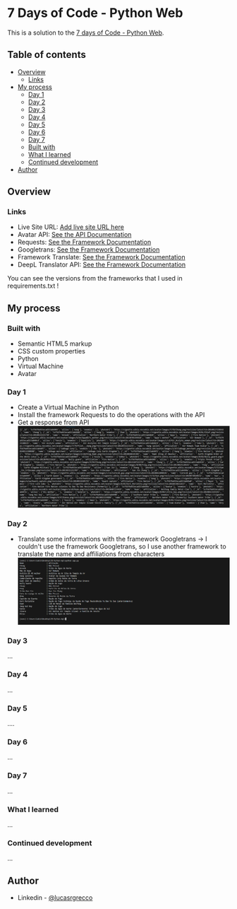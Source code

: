# 7 Days of Code - Python Web

This is a solution to the [7 days of Code - Python Web](https://7daysofcode.io/matricula/python-web).

## Table of contents

- [Overview](#overview)
  - [Links](#links)
- [My process](#my-process)
  - [Day 1](#day-1)
  - [Day 2](#day-2)
  - [Day 3](#day-3)
  - [Day 4](#day-4)
  - [Day 5](#day-5)
  - [Day 6](#day-6)
  - [Day 7](#day-7)
  - [Built with](#built-with)
  - [What I learned](#what-i-learned)
  - [Continued development](#continued-development)
- [Author](#author)



## Overview

### Links

- Live Site URL: [Add live site URL here](https://your-live-site-url.com)
- Avatar API: [See the API Documentation](https://last-airbender-api.fly.dev/)
- Requests: [See the Framework Documentation](https://requests.readthedocs.io/en/latest/user/quickstart/)
- Googletrans: [See the Framework Documentation](https://py-googletrans.readthedocs.io/en/latest/?utm_medium=email&_hsenc=p2ANqtz-_KfK3A64FgSR7nGecwB4GZaTsdyFfHlZ07HhrhNh2jAEdrHXUKcNY9zqj5td_mlI2CJa2OtvbP0K8c7JMqpgf5X7kTkg&_hsmi=302796911&utm_content=302796911&utm_source=hs_automation)
- Framework Translate: [See the Framework Documentation](https://pypi.org/project/translate/)
- DeepL Translator API: [See the Framework Documentation](https://github.com/DeepLcom/deepl-python)

You can see the versions from the frameworks that I used in requirements.txt !


## My process

### Built with

- Semantic HTML5 markup
- CSS custom properties
- Python
- Virtual Machine
- Avatar 

### Day 1
- Create a Virtual Machine in Python
- Install the framework Requests to do the operations with the API
- Get a response from API
![](./screenshot/day%201%20-%20response.png)

### Day 2
- Translate some informations with the framework Googletrans -> I couldn't use the framework Googletrans, so I use another framework to translate the name and affiliations from characters
![](./screenshot/day%202%20-%20translations.png)

### Day 3
...

### Day 4
...

### Day 5
....

### Day 6
...

### Day 7
...

### What I learned
...

### Continued development
...

## Author
- Linkedin - [@lucasrgrecco](https://www.linkedin.com/in/lucasrgrecco)

